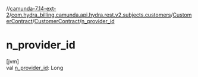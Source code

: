 //[camunda-7.14-ext-2](../../../../index.md)/[com.hydra_billing.camunda.api.hydra.rest.v2.subjects.customers](../../index.md)/[CustomerContract](../index.md)/[CustomerContract](index.md)/[n_provider_id](n_provider_id.md)

# n_provider_id

[jvm]\
val [n_provider_id](n_provider_id.md): Long
